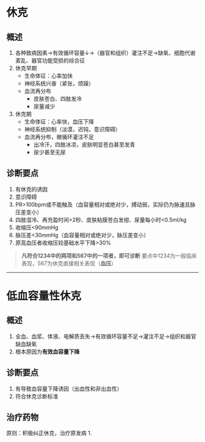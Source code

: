 # 休克
## 概述
1. 各种致病因素→有效循环容量↓→（器官和组织）灌注不足→缺氧、细胞代谢紊乱、器官功能受损的综合征
2. 休克早期
	+ 生命体征：心率加快
	+ 神经系统兴奋（紧张，烦躁）
	+ 血流再分布
		+ 皮肤苍白、四肢发冷
		+ 尿量减少
3. 休克期
	+ 生命体征：心率快，血压下降
	+ 神经系统抑制（淡漠，迟钝，意识障碍）
	+ 血流再分布，微循环灌注不足
		+ 出冷汗，四肢冰凉，皮肤明显苍白甚至发青
		+ 尿少甚至无尿
## 诊断要点
1. 有休克的诱因
2. 意识障碍
3. PR>100bpm或不能触及（血容量相对或绝对少，搏动弱，实际仍为脉速且脉压差变小）
4. 四肢湿冷、再充盈时间>2秒、皮肤粘膜苍白发绀、尿量每小时<0.5ml/kg
5. 收缩压<90mmHg
6. 脉压差<30mmHg（血容量相对或绝对少，脉压差变小）
7. 原高血压者收缩压较基础水平下降>30%
> **凡符合1234中的两项和567中的一项者，即可诊断**
要点中1234为一般临床表现，567为休克直接相关表现（**血压**）

---------
# 低血容量性休克
## 概述
1. 全血、血浆、体液、电解质丢失→有效循环容量不足→灌注不足→组织和器官缺血缺氧
2. 根本原因为**有效血容量下降**
## 诊断要点
1. 有导致血容量下降诱因（出血性和非出血性）
2. 符合休克诊断标准
## 治疗药物
原则：积极纠正休克，治疗原发病
1. 